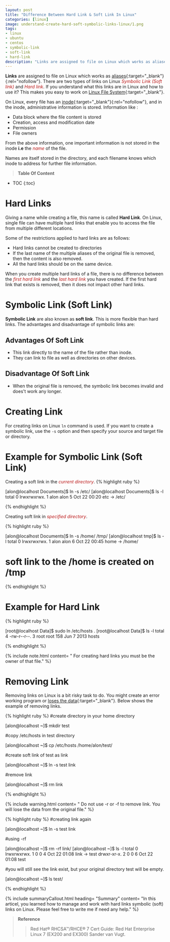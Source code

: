 ```yaml
---
layout: post
title: "Difference Between Hard Link & Soft Link In Linux"
categories: [linux]
image: understand-create-hard-soft-symbolic-links-linux/1.png
tags:
- linux
- ubuntu
- centos
- symbolic-link
- soft-link
- hard-link
description: "Links are assigned to file on Linux which works as aliases. There are two types of links on Linux Symbolic Link (Soft link) and Hard link. How to use links in Linux"
---
```

**Links** are assigned to file on Linux which works as [aliases](https://www.dictionary.com/browse/alias){:target="_blank"}{:rel="nofollow"}. There are two types of links on Linux <span style="color:#bb1919">*Symbolic Link (Soft link)*</span> and <span style="color:#bb1919">*Hard link*</span>. If you understand what this links are in Linux and how to use it? This makes you easy to work on [Linux File System](https://stechalon.com/linux-file-system-explained){:target="_blank"}.

On Linux, every file has an [inode](https://en.wikipedia.org/wiki/Inode){:target="_blank"}{:rel="nofollow"}, and in the inode, administrative information is stored. Information like :

* Data block where the file content is stored
* Creation, access and modification date
* Permission 
* File owners 

From the above information, one important information is not stored in the inode **i.e** the <span style="color:#bb1919">*name*</span> of the file. 

Names are itself stored in the directory, and each filename knows which inode to address for further file information.

> **Table Of Content**

* TOC
{:toc}
 
# Hard Links

Giving a name while creating a file, this name is called **Hard Link**. On Linux, single file can have multiple hard links that enable you to access the file from multiple different locations.

Some of the restrictions applied to hard links are as follows:
* Hard links cannot be created to directories
* If the last name of the multiple aliases of the original file is removed, then the content is also removed.
* All the hard links should be on the same device. 

When you create multiple hard links of a file, there is no difference between the <span style="color:#bb1919">*first hard link*</span> and the <span style="color:#bb1919">*last hard link*</span> you have created. If the first hard link that exists is removed, then it does not impact other hard links.

# Symbolic Link (Soft Link)
**Symbolic Link** are also known as **soft link**. This is more flexible than hard links. The advantages and disadvantage of symbolic links are:

## Advantages Of Soft Link
* This link directly to the name of the file rather than inode.
* They can link to file as well as directories on other devices.

## Disadvantage Of Soft Link
* When the original file is removed, the symbolic link becomes invalid and does't work any longer.

# Creating Link
For creating links on Linux `ln` command is used. If you want to create a symbolic link, use the `-s` option and then specify your source and target file or directory.

# Example for Symbolic Link (Soft Link)

Creating a soft link in the <span style="color:#bb1919">*current directory*</span>.
{% highlight ruby %}

[alon@localhost Documents]$ ln -s /etc/
[alon@localhost Documents]$ ls -l
total 0
lrwxrwxrwx. 1 alon alon 5 Oct 22 00:20 etc -> /etc/


{% endhighlight %}

Creating soft link in <span style="color:#bb1919">*specified directory*</span>.

{% highlight ruby %}

[alon@localhost Documents]$ ln -s /home/ /tmp/
[alon@localhost tmp]$ ls -l
total 0
lrwxrwxrwx. 1 alon alon  6 Oct 22 00:45 home -> /home/

# soft link to the /home is created on /tmp
{% endhighlight %}


# Example for Hard Link

{% highlight ruby %}

[root@localhost Data]$ sudo  ln /etc/hosts .
[root@localhost Data]$ ls -l
total 4
-rw-r--r--. 3 root root 158 Jun  7  2013 hosts

{% endhighlight %}

{% include note.html content= " For creating hard links you must be the owner of that file." %}

# Removing Link
Removing links on Linux is a bit risky task to do. You might create an error working program or [loses the data](https://stechalon.com/install-systemback-restore-previous-state-ubuntu-linux){:target="_blank"}. Below shows the example of removing links.

{% highlight ruby %}
#create directory in your home directory

[alon@localhost ~]$ mkdir test

#copy /etc/hosts in test directory

[alon@localhost ~]$ cp /etc/hosts /home/alon/test/

#create soft link of test as link

[alon@localhost ~]$ ln -s test link

#remove link

[alon@localhost ~]$ rm link

{% endhighlight %}

{% include warning.html content= " Do not use -r or -f to remove link. You will lose the data from the original file." %}

{% highlight ruby %}
#creating link again

[alon@localhost ~]$ ln -s test link

#using -rf

[alon@localhost ~]$ rm -rf link/
[alon@localhost ~]$ ls -l
total 0
lrwxrwxrwx. 1 0 0 4 Oct 22 01:08 link -> test
drwxr-xr-x. 2 0 0 6 Oct 22 01:08 test

#you will still see the link exist, but your original directory test will be empty.

[alon@localhost ~]$ ls test/

{% endhighlight %}

{% include summaryCallout.html heading= "Summary" content= "In this articel, you learned how to manage and work with hard links symbolic (soft) links on Linux. Please feel free to write me if need any help." %}

> **Reference**
>  > Red Hat® RHCSA™/RHCE® 7 Cert Guide: Red Hat Enterprise Linux 7 (EX200 and EX300) Sander van Vugt.